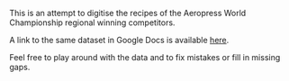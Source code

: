 This is an attempt to digitise the recipes of the Aeropress World Championship regional winning competitors.

A link to the same dataset in Google Docs is available [here](https://docs.google.com/spreadsheets/d/1J-yY2AxO0ViJiJA3_nPfkAiGi-o15BQfLOVfW_jBE4M/edit?usp=sharing).

Feel free to play around with the data and to fix mistakes or fill in missing gaps.
